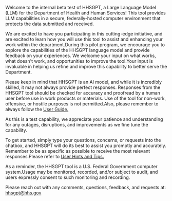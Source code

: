 
Welcome to the internal beta test of HHSGPT, a Large Language Model (LLM) for the Department of Health and Human Services! This tool provides LLM capabilities in a secure, federally-hosted computer environment that protects the data submitted and received.

We are excited to have you participating in this cutting-edge initiative, and are excited to learn how you will use this tool to assist and enhancing your work within the department.During this pilot program, we encourage you to explore the capabilities of the HHSGPT language model and provide feedback on your experiences. We welcome your input on what works, what doesn't work, and opportunities to improve the tool.Your input is invaluable in helping us refine and improve this capability to better serve the Department.

Please keep in mind that HHSGPT is an AI model, and while it is incredibly skilled, it may not always provide perfect responses. Responses from the HHSGPT tool should be checked for accuracy and proofread by a human user before use in work products or materials. Use of the tool for non-work, offensive, or hostile purposes is not permitted.Also, please remember to always follow the [User Guide.](https://gcc02.safelinks.protection.outlook.com/?url=https%3A%2F%2Fhhsgpt.hhs.gov%2FHome%2FUserGuide&data=05|02|Jacob.Rascon@hhs.gov|1303c4be95ec41c4259708dc83f3a26f|d58addea50534a808499ba4d944910df|0|0|638530329619581844|Unknown|TWFpbGZsb3d8eyJWIjoiMC4wLjAwMDAiLCJQIjoiV2luMzIiLCJBTiI6Ik1haWwiLCJXVCI6Mn0%3D|0|||&sdata=g9dgrnGAAxwVh3BJs7GutvJ0PQ%2BToJgUq7AB8cR%2Fmq0%3D&reserved=0)

As this is a test capability, we appreciate your patience and understanding for any outages, disruptions, and improvements as we fine tune the capability.

To get started, simply type your questions, concerns, or requests into the chatbox, and HHSGPT will do its best to assist you promptly and accurately. Remember to be as specific as possible to receive the most relevant responses.Please refer to [User Hints and Tips.](https://gcc02.safelinks.protection.outlook.com/?url=https%3A%2F%2Fhhsgpt.hhs.gov%2FHome%2FHints_Tips&data=05|02|Jacob.Rascon@hhs.gov|1303c4be95ec41c4259708dc83f3a26f|d58addea50534a808499ba4d944910df|0|0|638530329619594779|Unknown|TWFpbGZsb3d8eyJWIjoiMC4wLjAwMDAiLCJQIjoiV2luMzIiLCJBTiI6Ik1haWwiLCJXVCI6Mn0%3D|0|||&sdata=d%2Bfq2PzyJBhAh5FpRPoFH1hqEWwRAiTUnohF2ylgyuE%3D&reserved=0)

As a reminder, the HHSGPT tool is a U.S. Federal Government computer system.Usage may be monitored, recorded, and/or subject to audit, and users expressly consent to such monitoring and recording.

Please reach out with any comments, questions, feedback, and requests at: [hhsgpt@hhs.gov](mailto:hhsgpt@hhs.gov)
